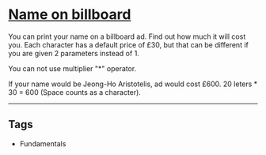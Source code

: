 # [Name on billboard](https://www.codewars.com/kata/570e8ec4127ad143660001fd)

You can print your name on a billboard ad. Find out how much it will cost you. Each character has a default price of £30, but that can be different if you are given 2 parameters instead of 1.

You can not use multiplier "\*" operator.

If your name would be Jeong-Ho Aristotelis, ad would cost £600.
20 leters \* 30 = 600 (Space counts as a character).

---

## Tags

- Fundamentals
